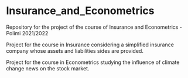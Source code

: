 # Insurance_and_Econometrics
Repository for the project of the course of Insurance and Econometrics - Polimi 2021/2022

Project for the course in Insurance considering a simplified insurance company whose assets and liabilities sides are provided.

Project for the course in Econometrics studying the influence of climate change news on the stock market.
